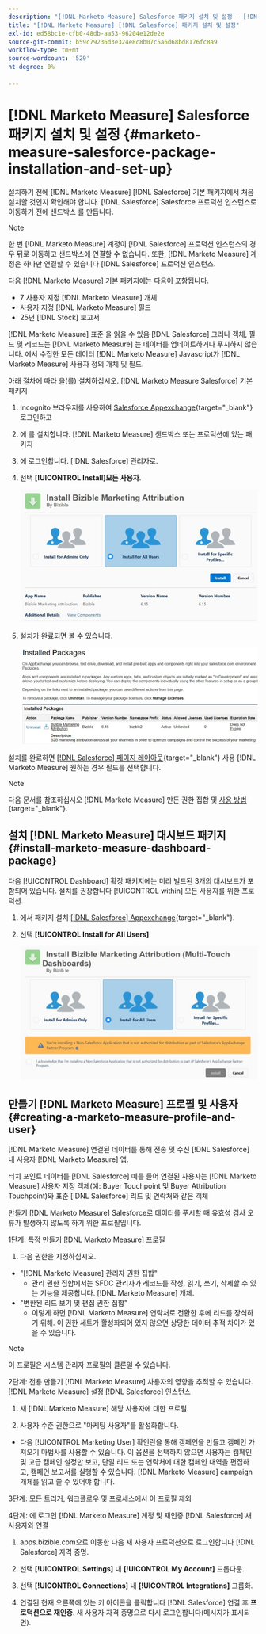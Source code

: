 ```yaml
---
description: "[!DNL Marketo Measure] Salesforce 패키지 설치 및 설정 - [!DNL Marketo Measure] - 제품 설명서"
title: "[!DNL Marketo Measure] [!DNL Salesforce] 패키지 설치 및 설정"
exl-id: ed58bc1e-cfb0-48db-aa53-96204e12de2e
source-git-commit: b59c79236d3e324e8c8b07c5a6d68bd8176fc8a9
workflow-type: tm+mt
source-wordcount: '529'
ht-degree: 0%

---
```


# [!DNL Marketo Measure] Salesforce 패키지 설치 및 설정 {#marketo-measure-salesforce-package-installation-and-set-up}

설치하기 전에 [!DNL Marketo Measure] [!DNL Salesforce] 기본 패키지에서 처음 설치할 것인지 확인해야 합니다. [!DNL Salesforce] Salesforce 프로덕션 인스턴스로 이동하기 전에 샌드박스 를 만듭니다.

>[!NOTE]
>
>한 번 [!DNL Marketo Measure] 계정이 [!DNL Salesforce] 프로덕션 인스턴스의 경우 뒤로 이동하고 샌드박스에 연결할 수 없습니다. 또한, [!DNL Marketo Measure] 계정은 하나만 연결할 수 있습니다 [!DNL Salesforce] 프로덕션 인스턴스.

다음 [!DNL Marketo Measure] 기본 패키지에는 다음이 포함됩니다.

* 7 사용자 지정 [!DNL Marketo Measure] 개체
* 사용자 지정 [!DNL Marketo Measure] 필드
* 25년 [!DNL Stock] 보고서

[!DNL Marketo Measure] 표준 을 읽을 수 있음 [!DNL Salesforce] 그러나 객체, 필드 및 레코드는 [!DNL Marketo Measure] 는 데이터를 업데이트하거나 푸시하지 않습니다. 에서 수집한 모든 데이터 [!DNL Marketo Measure] Javascript가 [!DNL Marketo Measure] 사용자 정의 개체 및 필드.

아래 절차에 따라 을(를) 설치하십시오. [!DNL Marketo Measure Salesforce] 기본 패키지

1. Incognito 브라우저를 사용하여 [Salesforce Appexchange](https://appexchange.salesforce.com/appxListingDetail?listingId=a0N3000000B3KLuEAN){target="_blank"} 로그인하고

1. 에 를 설치합니다. [!DNL Marketo Measure] 샌드박스 또는 프로덕션에 있는 패키지

1. 에 로그인합니다. [!DNL Salesforce] 관리자로.

1. 선택 **[!UICONTROL Install]모든 사용자**.

   ![](assets/marketo-measure-salesforce-package-installation-and-set-up-1.png)

1. 설치가 완료되면 볼 수 있습니다.

   ![](assets/marketo-measure-salesforce-package-installation-and-set-up-2.png)

설치를 완료하면 [[!DNL Salesforce] 페이지 레이아웃](/help/configuration-and-setup/marketo-measure-and-salesforce/page-layout-instructions.md){target="_blank"} 사용 [!DNL Marketo Measure] 원하는 경우 필드를 선택합니다.

>[!NOTE]
>
>다음 문서를 참조하십시오 [!DNL Marketo Measure] 만든 권한 집합 및 [사용 방법](/help/configuration-and-setup/marketo-measure-and-salesforce/marketo-measure-permission-sets.md){target="_blank"}.

## 설치 [!DNL Marketo Measure] 대시보드 패키지 {#install-marketo-measure-dashboard-package}

다음 [!UICONTROL Dashboard] 확장 패키지에는 미리 빌드된 3개의 대시보드가 포함되어 있습니다. 설치를 권장합니다 [!UICONTROL within] 모든 사용자를 위한 프로덕션.

1. 에서 패키지 설치 [[!DNL Salesforce] Appexchange](https://login.salesforce.com/packaging/installPackage.apexp?p0=04t610000001jI6){target="_blank"}.

1. 선택 **[!UICONTROL Install for All Users]**.

   ![](assets/marketo-measure-salesforce-package-installation-and-set-up-3.png)

## 만들기 [!DNL Marketo Measure] 프로필 및 사용자 {#creating-a-marketo-measure-profile-and-user}

[!DNL Marketo Measure] 연결된 데이터를 통해 전송 및 수신 [!DNL Salesforce] 내 사용자 [!DNL Marketo Measure] 앱.

터치 포인트 데이터를 [!DNL Salesforce] 예를 들어 연결된 사용자는 [!DNL Marketo Measure] 사용자 지정 객체(예: Buyer Touchpoint 및 Buyer Attribution Touchpoint)와 표준 [!DNL Salesforce] 리드 및 연락처와 같은 객체

만들기 [!DNL Marketo Measure] Salesforce로 데이터를 푸시할 때 유효성 검사 오류가 발생하지 않도록 하기 위한 프로필입니다.

1단계: 특정 만들기 [!DNL Marketo Measure] 프로필

1. 다음 권한을 지정하십시오.

* &quot;[!DNL Marketo Measure] 관리자 권한 집합&quot;
   * 관리 권한 집합에서는 SFDC 관리자가 레코드를 작성, 읽기, 쓰기, 삭제할 수 있는 기능을 제공합니다. [!DNL Marketo Measure] 개체.
* &quot;변환된 리드 보기 및 편집 권한 집합&quot;
   * 이렇게 하면 [!DNL Marketo Measure] 연락처로 전환한 후에 리드를 장식하기 위해. 이 권한 세트가 활성화되어 있지 않으면 상당한 데이터 추적 차이가 있을 수 있습니다.

>[!NOTE]
>
>이 프로필은 시스템 관리자 프로필의 클론일 수 있습니다.

2단계: 전용 만들기 [!DNL Marketo Measure] 사용자의 영향을 추적할 수 있습니다. [!DNL Marketo Measure] 설정 [!DNL Salesforce] 인스턴스

1. 새 [!DNL Marketo Measure] 해당 사용자에 대한 프로필.

1. 사용자 수준 권한으로 &quot;마케팅 사용자&quot;를 활성화합니다.

* 다음 [!UICONTROL Marketing User] 확인란을 통해 캠페인을 만들고 캠페인 가져오기 마법사를 사용할 수 있습니다. 이 옵션을 선택하지 않으면 사용자는 캠페인 및 고급 캠페인 설정만 보고, 단일 리드 또는 연락처에 대한 캠페인 내역을 편집하고, 캠페인 보고서를 실행할 수 있습니다. [!DNL Marketo Measure] campaign 개체를 읽고 쓸 수 있어야 합니다.

3단계: 모든 트리거, 워크플로우 및 프로세스에서 이 프로필 제외

4단계: 에 로그인 [!DNL Marketo Measure] 계정 및 재인증 [!DNL Salesforce] 새 사용자와 연결

1. apps.bizible.com으로 이동한 다음 새 사용자 프로덕션으로 로그인합니다 [!DNL Salesforce] 자격 증명.

1. 선택 **[!UICONTROL Settings]** 내 **[!UICONTROL My Account]** 드롭다운.

1. 선택 **[!UICONTROL Connections]** 내 **[!UICONTROL Integrations]** 그룹화.

1. 연결된 현재 오른쪽에 있는 키 아이콘을 클릭합니다 [!DNL Salesforce] 연결 후 **프로덕션으로 재인증**. 새 사용자 자격 증명으로 다시 로그인합니다(메시지가 표시되면).
